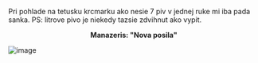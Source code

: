 Pri pohlade na tetusku krcmarku ako nesie 7 piv v jednej ruke mi iba pada sanka.
PS: litrove pivo je niekedy tazsie zdvihnut ako vypit.

<p align=center><b>Manazeris: "Nova posila" </b></p> 
 
![image](https://test6223.s1.cdn-upgates.com/_cache/3/b/3b05007923b796913e7fcaf72ecb4b29.jpg)
